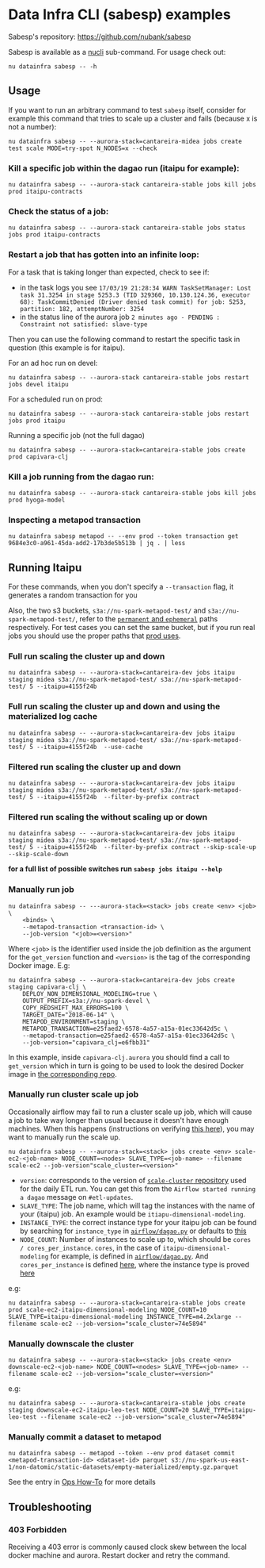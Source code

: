 # Data Infra CLI (sabesp) examples

Sabesp's repository: https://github.com/nubank/sabesp

Sabesp is available as a [nucli](https://github.com/nubank/nucli) sub-command. For usage check out:
```shell
nu datainfra sabesp -- -h
```

## Usage

If you want to run an arbitrary command to test `sabesp` itself, consider for
example this command that tries to scale up a cluster and fails (because x is not a number):
```shell
nu datainfra sabesp -- --aurora-stack=cantareira-midea jobs create test scale MODE=try-spot N_NODES=x --check
```

### Kill a specific job within the dagao run (itaipu for example):

```shell
nu datainfra sabesp -- --aurora-stack cantareira-stable jobs kill jobs prod itaipu-contracts
```

### Check the status of a job:

```shell
nu datainfra sabesp -- --aurora-stack cantareira-stable jobs status jobs prod itaipu-contracts
```

### Restart a job that has gotten into an infinite loop:

For a task that is taking longer than expected, check to see if:

- in the task logs you see `17/03/19 21:28:34 WARN TaskSetManager: Lost task 31.3254 in stage 5253.3 (TID 329360, 10.130.124.36, executor 68): TaskCommitDenied (Driver denied task commit) for job: 5253, partition: 182, attemptNumber: 3254`
- in the status line of the aurora job `2 minutes ago - PENDING : Constraint not satisfied: slave-type`

Then you can use the following command to restart the specific task in question (this example is for itaipu).

For an ad hoc run on devel:

```shell
nu datainfra sabesp -- --aurora-stack cantareira-stable jobs restart jobs devel itaipu
```

For a scheduled run on prod:

```shell
nu datainfra sabesp -- --aurora-stack cantareira-stable jobs restart jobs prod itaipu
```

Running a specific job (not the full dagao)

```shell
nu datainfra sabesp -- --aurora-stack=cantareira-stable jobs create prod capivara-clj
```

### Kill a job running from the dagao run:

```shell
nu datainfra sabesp -- --aurora-stack cantareira-stable jobs kill jobs prod hyoga-model
```

### Inspecting a metapod transaction

```shell
nu datainfra sabesp metapod -- --env prod --token transaction get 9684e3c0-a961-45da-add2-17b3de5b513b | jq . | less
```

## Running Itaipu

For these commands, when you don't specify a `--transaction` flag, it generates a random transaction for you

Also, the two s3 buckets, `s3a://nu-spark-metapod-test/` and `s3a://nu-spark-metapod-test/`, refer to the [`permanent` and `ephemeral`](/glossary.md#permanence-of-a-dataset) paths respectively.
For test cases you can set the same bucket, but if you run real jobs you should use the proper paths that [prod uses](https://github.com/nubank/aurora-jobs/blob/83ff733d40c5cfd6ec6bfcaa55f69c764a6f03ff/airflow/dagao.py#L193-L194).

### Full run scaling the cluster up and down

```shell
nu datainfra sabesp -- --aurora-stack=cantareira-dev jobs itaipu staging midea s3a://nu-spark-metapod-test/ s3a://nu-spark-metapod-test/ 5 --itaipu=4155f24b
```

### Full run scaling the cluster up and down and using the materialized log cache

```shell
nu datainfra sabesp -- --aurora-stack=cantareira-dev jobs itaipu staging midea s3a://nu-spark-metapod-test/ s3a://nu-spark-metapod-test/ 5 --itaipu=4155f24b  --use-cache
```

### Filtered run scaling the cluster up and down

```shell
nu datainfra sabesp -- --aurora-stack=cantareira-dev jobs itaipu staging midea s3a://nu-spark-metapod-test/ s3a://nu-spark-metapod-test/ 5 --itaipu=4155f24b  --filter-by-prefix contract
```


### Filtered run scaling the without scaling up or down

```shell
nu datainfra sabesp -- --aurora-stack=cantareira-dev jobs itaipu staging midea s3a://nu-spark-metapod-test/ s3a://nu-spark-metapod-test/ 5 --itaipu=4155f24b  --filter-by-prefix contract --skip-scale-up --skip-scale-down
```

**for a full list of possible switches run `sabesp jobs itaipu --help`**


### Manually run job

```
nu datainfra sabesp -- ---aurora-stack=<stack> jobs create <env> <job> \
    <binds> \
    --metapod-transaction <transaction-id> \
    --job-version "<job>=<version>"
```

Where `<job>` is the identifier used inside the job definition as the
argument for the `get_version` function and `<version>` is the tag of
the corresponding Docker image. E.g:

```shell
nu datainfra sabesp -- --aurora-stack=cantareira-dev jobs create staging capivara-clj \
    DEPLOY_NON_DIMENSIONAL_MODELING=true \
    OUTPUT_PREFIX=s3a://nu-spark-devel \
    COPY_REDSHIFT_MAX_ERRORS=100 \
    TARGET_DATE="2018-06-14" \
    METAPOD_ENVIRONMENT=staging \
    METAPOD_TRANSACTION=e25faed2-6578-4a57-a15a-01ec33642d5c \
    --metapod-transaction=e25faed2-6578-4a57-a15a-01ec33642d5c \
    --job-version="capivara_clj=e6fbb31"
```

In this example, inside `capivara-clj.aurora` you should find a call
to `get_version` which in turn is going to be used to look the desired
Docker image in [the corresponding repo](https://quay.io/repository/nubank/nu-capivara-clj).

### Manually run cluster scale up job

Occasionally airflow may fail to run a cluster scale up job, which will cause a job to take way longer than usual because it doesn't have enough machines.
When this happens (instructions on verifying [this here](ops_how_to.md#checking-status-of-cluster-up-and-down-scales)), you may want to manually run the scale up.

```shell
nu datainfra sabesp -- --aurora-stack=<stack> jobs create <env> scale-ec2-<job-name> NODE_COUNT=<nodes> SLAVE_TYPE=<job-name> --filename scale-ec2 --job-version"scale_cluster=<version>"
```

- `version`: corresponds to the version of [`scale-cluster` repository](https://github.com/nubank/scale-cluster) used for the daily ETL run. You can get this from the `Airflow started running a dagao` message on `#etl-updates`.
- `SLAVE_TYPE`: The job name, which will tag the instances with the name of your (itaipu) job. An example would be `itiapu-dimensional-modeling`.
- `INSTANCE_TYPE`: the correct instance type for your itaipu job can be found by searching for `instance_type` in [`airflow/dagao.py`](https://github.com/nubank/aurora-jobs/blob/5dd280285613670796e3f8fc31d44d811ab252da/airflow/dagao.py#L30) or defaults to [this](https://github.com/nubank/aurora-jobs/blob/5dd280285613670796e3f8fc31d44d811ab252da/airflow/itaipu.py#L31)
- `NODE_COUNT`: Number of instances to scale up to, which should be `cores / cores_per_instance`. `cores`, in the case of `itaipu-dimensional-modeling` for example, is defined in [`airflow/dagao.py`](https://github.com/nubank/aurora-jobs/blob/5dd280285613670796e3f8fc31d44d811ab252da/airflow/dagao.py#L44). And `cores_per_instance` is defined [here](https://github.com/nubank/aurora-jobs/blob/5dd280285613670796e3f8fc31d44d811ab252da/airflow/scale.py#L3-L9), where the instance type is proved [here](https://github.com/nubank/aurora-jobs/blob/5dd280285613670796e3f8fc31d44d811ab252da/airflow/itaipu.py#L31)

e.g:
```shell
nu datainfra sabesp -- --aurora-stack=cantareira-stable jobs create prod scale-ec2-itaipu-dimensional-modeling NODE_COUNT=10 SLAVE_TYPE=itaipu-dimensional-modeling INSTANCE_TYPE=m4.2xlarge --filename scale-ec2 --job-version="scale_cluster=74e5894"
 ```

### Manually downscale the cluster
```shell
nu datainfra sabesp -- --aurora-stack=<stack> jobs create <env> downscale-ec2-<job-name> NODE_COUNT=<nodes> SLAVE_TYPE=<job-name> --filename scale-ec2 --job-version="scale_cluster=<version>"
```

e.g:
```shell
nu datainfra sabesp -- --aurora-stack=cantareira-stable jobs create staging downscale-ec2-itaipu-leo-test NODE_COUNT=20 SLAVE_TYPE=itaipu-leo-test --filename scale-ec2 --job-version="scale_cluster=74e5894"
 ```

### Manually commit a dataset to metapod

```shell
nu datainfra sabesp -- metapod --token --env prod dataset commit <metapod-transaction-id> <dataset-id> parquet s3://nu-spark-us-east-1/non-datomic/static-datasets/empty-materialized/empty.gz.parquet
```

See the entry in [Ops How-To](ops_how_to.md#manually-commit-a-dataset-to-metapod) for more details

## Troubleshooting

### 403 Forbidden

Receiving a 403 error is commonly caused clock skew between the local docker machine and aurora.  Restart docker and retry the command.
